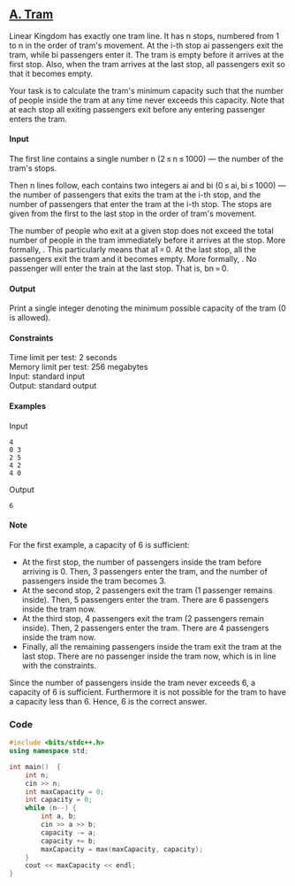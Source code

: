 ## [A. Tram](https://codeforces.com/problemset/problem/116/A)

Linear Kingdom has exactly one tram line. It has n stops, numbered from 1 to n in the order of tram's movement. At the i-th stop ai passengers exit the tram, while bi passengers enter it. The tram is empty before it arrives at the first stop. Also, when the tram arrives at the last stop, all passengers exit so that it becomes empty.

Your task is to calculate the tram's minimum capacity such that the number of people inside the tram at any time never exceeds this capacity. Note that at each stop all exiting passengers exit before any entering passenger enters the tram.

#### Input
The first line contains a single number n (2 ≤ n ≤ 1000) — the number of the tram's stops.

Then n lines follow, each contains two integers ai and bi (0 ≤ ai, bi ≤ 1000) — the number of passengers that exits the tram at the i-th stop, and the number of passengers that enter the tram at the i-th stop. The stops are given from the first to the last stop in the order of tram's movement.

The number of people who exit at a given stop does not exceed the total number of people in the tram immediately before it arrives at the stop. More formally, . This particularly means that a1 = 0.
At the last stop, all the passengers exit the tram and it becomes empty. More formally, .
No passenger will enter the train at the last stop. That is, bn = 0.

#### Output
Print a single integer denoting the minimum possible capacity of the tram (0 is allowed).

#### Constraints
Time limit per test: 2 seconds <br>
Memory limit per test: 256 megabytes <br>
Input: standard input <br>
Output: standard output <br>

#### Examples
Input
```
4
0 3
2 5
4 2
4 0
```
Output
```
6
```

#### Note
For the first example, a capacity of 6 is sufficient:

* At the first stop, the number of passengers inside the tram before arriving is 0. Then, 3 passengers enter the tram, and the number of passengers inside the tram becomes 3.
* At the second stop, 2 passengers exit the tram (1 passenger remains inside). Then, 5 passengers enter the tram. There are 6 passengers inside the tram now.
* At the third stop, 4 passengers exit the tram (2 passengers remain inside). Then, 2 passengers enter the tram. There are 4 passengers inside the tram now.
* Finally, all the remaining passengers inside the tram exit the tram at the last stop. There are no passenger inside the tram now, which is in line with the constraints.

Since the number of passengers inside the tram never exceeds 6, a capacity of 6 is sufficient. Furthermore it is not possible for the tram to have a capacity less than 6. Hence, 6 is the correct answer.

### Code
```cpp
#include <bits/stdc++.h>
using namespace std;

int main()  {
    int n;
    cin >> n;
    int maxCapacity = 0;
    int capacity = 0;
    while (n--) {
        int a, b;
        cin >> a >> b;
        capacity -= a;
        capacity += b;
        maxCapacity = max(maxCapacity, capacity);
    }
    cout << maxCapacity << endl;
}
```
